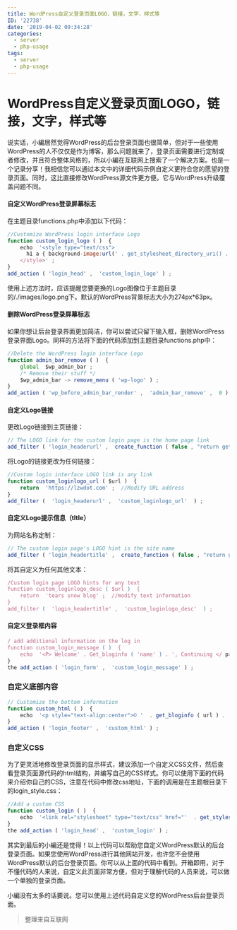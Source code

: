 ```yaml
---
title: WordPress自定义登录页面LOGO，链接，文字，样式等
ID: '22738'
date: '2019-04-02 09:34:28'
categories:
  - server
  - php-usage
tags:
  - server
  - php-usage
---
```


# WordPress自定义登录页面LOGO，链接，文字，样式等

说实话，小編居然觉得WordPress的后台登录页面也很简单，但对于一些使用WordPress的人不仅仅是作为博客，那么问题就来了，登录页面需要进行定制或者修改，并且符合整体风格的，所以小編在互联网上搜索了一个解决方案。也是一个记录分享！我相信您可以通过本文中的详细代码示例自定义更符合您的愿望的登录页面。同时，这比直接修改WordPress源文件更方便。它与WordPress升级覆盖问题不同。

#### 自定义WordPress登录屏幕标志

在主题目录functions.php中添加以下代码：

``` js 
//Customize WordPress login interface Logo
function custom_login_logo ( )  {
    echo  '<style type="text/css">
      h1 a { background-image:url(' . get_stylesheet_directory_uri() . '/./images/logo.png ) !important; }
    </style>' ;
}
add_action ( 'login_head' ,  'custom_login_logo' ) ; 
```

使用上述方法时，应该提醒您要更换的Logo图像位于主题目录的/./images/logo.png下。默认的WordPress背景标志大小为274px\*63px。

#### 删除WordPress登录屏幕标志

如果你想让后台登录界面更加简洁，你可以尝试只留下输入框，删除WordPress登录界面Logo。同样的方法将下面的代码添加到主题目录functions.php中：

``` js 
//Delete the WordPress login interface Logo
function admin_bar_remove ( )  {
    global  $wp_admin_bar ;
    /* Remove their stuff */
    $wp_admin_bar -> remove_menu ( 'wp-logo' ) ;
}
add_action ( 'wp_before_admin_bar_render' ,  'admin_bar_remove' ,  0 ) ; 
```

#### 自定义Logo链接

更改Logo链接到主页链接：

``` js 
// The LOGO link for the custom login page is the home page link
add_filter ( 'login_headerurl' ,  create_function ( false , "return get_bloginfo('url');" ) ) ; 
```

将Logo的链接更改为任何链接：

``` js 
//Custom login interface LOGO link is any link
function custom_loginlogo_url ( $url )  {
    return  'https://lzwdot.com' ;  //Modify URL address
}
add_filter (  'login_headerurl' ,  'custom_loginlogo_url'  ) ; 
```

#### 自定义Logo提示信息（tltle）

为网站名称定制：

``` js 
// The custom login page's LOGO hint is the site name
add_filter ( 'login_headertitle' ,  create_function ( false , "return get_bloginfo('name');" ) ) ; 
```

将其自定义为任何其他文本：

``` js 
/Custom login page LOGO hints for any text
function custom_loginlogo_desc ( $url )  {
    return  'tears snow blog' ;  //modify text information
}
add_filter (  'login_headertitle' ,  'custom_loginlogo_desc'  ) ; 
```

#### 自定义登录框内容

``` js 
/ add additional information on the log in
function custom_login_message ( )  {
    echo  '<P> Welcome' . Get_bloginfo ( 'name' ) . ', Continuing </ p> <br /> after login' ;
}
the add_action ( 'login_form' ,  'custom_login_message' ) ; 
```

### 自定义底部内容

``` js 
// Customize the bottom information
function custom_html ( )  {
    echo  '<p style="text-align:center">© '  . get_bloginfo ( url ) . '</p>' ;
}
add_action ( 'login_footer' ,  'custom_html' ) ; 
```

### 自定义CSS

为了更灵活地修改登录页面的显示样式，建议添加一个自定义CSS文件，然后查看登录页面源代码的html结构，并编写自己的CSS样式。你可以使用下面的代码来介绍你自己的CSS，注意在代码中修改css地址，下面的调用是在主题根目录下的login\_style.css：

``` js 
//Add a custom CSS
function custom_login ( )  {
    echo  '<link rel="stylesheet" type="text/css" href="'  . get_stylesheet_directory_uri()  .  '/login_style.css" />' ;
}
the add_action ( 'login_head' ,  'custom_login' ) ; 
```

其实到最后的小編还是觉得！以上代码可以帮助您自定义WordPress默认的后台登录页面。如果您使用WordPress进行其他网站开发，也许您不会使用WordPress默认的后台登录页面。你可以从上面的代码中看到。开箱即用，对于不懂代码的人来说，自定义此页面非常方便，但对于理解代码的人员来说，可以做一个单独的登录页面。

小編没有太多的话要说。您可以使用上述代码自定义您的WordPress后台登录页面。

> 整理来自互联网
 
 
 
 
 
 
 
 
 
 
 
 
 
 
 
 
 
 
 
 
 
 
 
 
 
